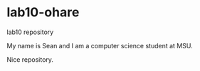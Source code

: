 # lab10-ohare
lab10 repository

My name is Sean and I am a computer science student at MSU.

Nice repository.
